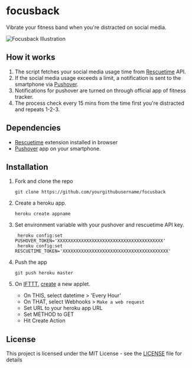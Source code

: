 # focusback
Vibrate your fitness band when you're distracted on social media.

![Focusback Illustration](https://i.imgur.com/ybEYq9i.png)

## How it works  
1. The script fetches your social media usage time from [Rescuetime](https://www.rescuetime.com) API.
2. If the social media usage exceeds a limit, a notification is sent to the smartphone via [Pushover](http://pushover.net).
3. Notifications for pushover are turned on through official app of fitness tracker.
4. The process check every 15 mins from the time first you're distracted and repeats 1-2-3.

## Dependencies
- [Rescuetime](https://www.rescuetime.com) extension installed in browser
- [Pushover](http://pushover.net) app on your smartphone.

## Installation
1. Fork and clone the repo
    ```
    git clone https://github.com/yourgithubusername/focusback
    ```
2. Create a heroku app.
    ```
    heroku create appname
    ```
3. Set environment variable with your pushover and rescuetime API key.
    ```
     heroku config:set PUSHOVER_TOKEN='XXXXXXXXXXXXXXXXXXXXXXXXXXXXXXXXXXXXXXXX'
     heroku config:set RESCUETIME_TOKEN='XXXXXXXXXXXXXXXXXXXXXXXXXXXXXXXXXXXXXXXX'
    ``` 

4. Push the app
    ```
    git push heroku master
    ```
 
5. On [IFTTT](http://ifttt.com/), [create](https://ifttt.com/create) a new applet. 
    - On THIS, select datetime > 'Every Hour'
    - On THAT, select Webhooks > `Make a web request`
    - Set URL to your heroku app URL
    - Set METHOD to GET
    - Hit Create Action

## License

This project is licensed under the MIT License - see the [LICENSE](LICENSE) file for details
